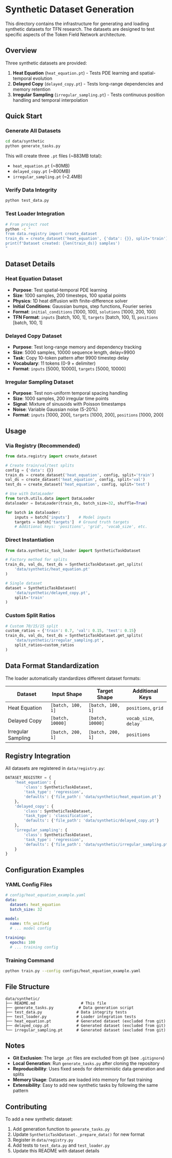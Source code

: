 # Synthetic Dataset Generation

This directory contains the infrastructure for generating and loading synthetic datasets for TFN research. The datasets are designed to test specific aspects of the Token Field Network architecture.

## Overview

Three synthetic datasets are provided:

1. **Heat Equation** (`heat_equation.pt`) - Tests PDE learning and spatial-temporal evolution
2. **Delayed Copy** (`delayed_copy.pt`) - Tests long-range dependencies and memory retention  
3. **Irregular Sampling** (`irregular_sampling.pt`) - Tests continuous position handling and temporal interpolation

## Quick Start

### Generate All Datasets
```bash
cd data/synthetic
python generate_tasks.py
```

This will create three `.pt` files (~883MB total):
- `heat_equation.pt` (~80MB)
- `delayed_copy.pt` (~800MB) 
- `irregular_sampling.pt` (~2.4MB)

### Verify Data Integrity
```bash
python test_data.py
```

### Test Loader Integration
```bash
# From project root
python -c "
from data.registry import create_dataset
train_ds = create_dataset('heat_equation', {'data': {}}, split='train')
print(f'Dataset created: {len(train_ds)} samples')
"
```

## Dataset Details

### Heat Equation Dataset
- **Purpose**: Test spatial-temporal PDE learning
- **Size**: 1000 samples, 200 timesteps, 100 spatial points
- **Physics**: 1D heat diffusion with finite-difference solver
- **Initial Conditions**: Gaussian bumps, step functions, Fourier series
- **Format**: `initial_conditions` [1000, 100], `solutions` [1000, 200, 100]
- **TFN Format**: `inputs` [batch, 100, 1], `targets` [batch, 100, 1], `positions` [batch, 100, 1]

### Delayed Copy Dataset  
- **Purpose**: Test long-range memory and dependency tracking
- **Size**: 5000 samples, 10000 sequence length, delay=9900
- **Task**: Copy 10-token pattern after 9900 timestep delay
- **Vocabulary**: 11 tokens (0-9 + delimiter)
- **Format**: `inputs` [5000, 10000], `targets` [5000, 10000]

### Irregular Sampling Dataset
- **Purpose**: Test non-uniform temporal spacing handling
- **Size**: 1000 samples, 200 irregular time points
- **Signal**: Mixture of sinusoids with Poisson timestamps
- **Noise**: Variable Gaussian noise (5-20%)
- **Format**: `inputs` [1000, 200], `targets` [1000, 200], `positions` [1000, 200]

## Usage

### Via Registry (Recommended)
```python
from data.registry import create_dataset

# Create train/val/test splits
config = {'data': {}}
train_ds = create_dataset('heat_equation', config, split='train')
val_ds = create_dataset('heat_equation', config, split='val') 
test_ds = create_dataset('heat_equation', config, split='test')

# Use with DataLoader
from torch.utils.data import DataLoader
dataloader = DataLoader(train_ds, batch_size=32, shuffle=True)

for batch in dataloader:
    inputs = batch['inputs']    # Model inputs
    targets = batch['targets']  # Ground truth targets
    # Additional keys: 'positions', 'grid', 'vocab_size', etc.
```

### Direct Instantiation
```python
from data.synthetic_task_loader import SyntheticTaskDataset

# Factory method for splits
train_ds, val_ds, test_ds = SyntheticTaskDataset.get_splits(
    'data/synthetic/heat_equation.pt'
)

# Single dataset
dataset = SyntheticTaskDataset(
    'data/synthetic/delayed_copy.pt', 
    split='train'
)
```

### Custom Split Ratios
```python
# Custom 70/15/15 split
custom_ratios = {'train': 0.7, 'val': 0.15, 'test': 0.15}
train_ds, val_ds, test_ds = SyntheticTaskDataset.get_splits(
    'data/synthetic/irregular_sampling.pt',
    split_ratios=custom_ratios
)
```

## Data Format Standardization

The loader automatically standardizes different dataset formats:

| Dataset | Input Shape | Target Shape | Additional Keys |
|---------|-------------|--------------|-----------------|
| Heat Equation | `[batch, 100, 1]` | `[batch, 100, 1]` | `positions`, `grid` |
| Delayed Copy | `[batch, 10000]` | `[batch, 10000]` | `vocab_size`, `delay` |
| Irregular Sampling | `[batch, 200, 1]` | `[batch, 200, 1]` | `positions` |

## Registry Integration

All datasets are registered in `data/registry.py`:

```python
DATASET_REGISTRY = {
    'heat_equation': {
        'class': SyntheticTaskDataset,
        'task_type': 'regression',
        'defaults': {'file_path': 'data/synthetic/heat_equation.pt'}
    },
    'delayed_copy': {
        'class': SyntheticTaskDataset,
        'task_type': 'classification', 
        'defaults': {'file_path': 'data/synthetic/delayed_copy.pt'}
    },
    'irregular_sampling': {
        'class': SyntheticTaskDataset,
        'task_type': 'regression',
        'defaults': {'file_path': 'data/synthetic/irregular_sampling.pt'}
    }
}
```

## Configuration Examples

### YAML Config Files
```yaml
# config/heat_equation_example.yaml
data:
  dataset: heat_equation
  batch_size: 32
  
model:
  name: tfn_unified
  # ... model config

training:
  epochs: 100
  # ... training config
```

### Training Command
```bash
python train.py --config configs/heat_equation_example.yaml
```

## File Structure
```
data/synthetic/
├── README.md                    # This file
├── generate_tasks.py           # Data generation script
├── test_data.py               # Data integrity tests
├── test_loader.py             # Loader integration tests
├── heat_equation.pt           # Generated dataset (excluded from git)
├── delayed_copy.pt            # Generated dataset (excluded from git)
└── irregular_sampling.pt      # Generated dataset (excluded from git)
```

## Notes

- **Git Exclusion**: The large `.pt` files are excluded from git (see `.gitignore`)
- **Local Generation**: Run `generate_tasks.py` after cloning the repository
- **Reproducibility**: Uses fixed seeds for deterministic data generation and splits
- **Memory Usage**: Datasets are loaded into memory for fast training
- **Extensibility**: Easy to add new synthetic tasks by following the same pattern

## Contributing

To add a new synthetic dataset:

1. Add generation function to `generate_tasks.py`
2. Update `SyntheticTaskDataset._prepare_data()` for new format
3. Register in `data/registry.py`
4. Add tests to `test_data.py` and `test_loader.py`
5. Update this README with dataset details 